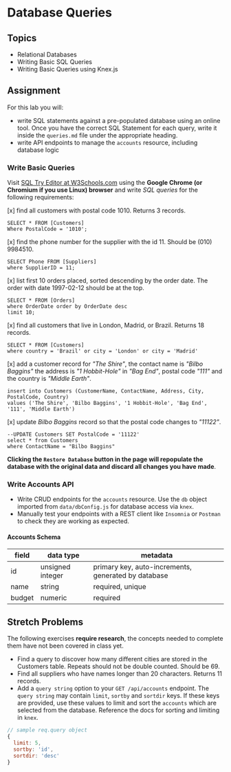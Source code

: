 # Database Queries

## Topics

- Relational Databases
- Writing Basic SQL Queries
- Writing Basic Queries using Knex.js

## Assignment

For this lab you will:

- write SQL statements against a pre-populated database using an online tool. Once you have the correct SQL Statement for each query, write it inside the `queries.md` file under the appropriate heading.
- write API endpoints to manage the `accounts` resource, including database logic

### Write Basic Queries

Visit [SQL Try Editor at W3Schools.com](https://www.w3schools.com/Sql/tryit.asp?filename=trysql_select_top) using the **Google Chrome (or Chromium if you use Linux) browser** and write _SQL queries_ for the following requirements:

[x] find all customers with postal code 1010. Returns 3 records.
```
SELECT * FROM [Customers]
Where PostalCode = '1010';
```

[x] find the phone number for the supplier with the id 11. Should be (010) 9984510.
```
SELECT Phone FROM [Suppliers]
where SupplierID = 11;
```

[x] list first 10 orders placed, sorted descending by the order date. The order with date 1997-02-12 should be at the top.
```
SELECT * FROM [Orders]
where OrderDate order by OrderDate desc
limit 10;
```

[x] find all customers that live in London, Madrid, or Brazil. Returns 18 records.
```
SELECT * FROM [Customers]
where country = 'Brazil' or city = 'London' or city = 'Madrid'
```

[x] add a customer record for _"The Shire"_, the contact name is _"Bilbo Baggins"_ the address is _"1 Hobbit-Hole"_ in _"Bag End"_, postal code _"111"_ and the country is _"Middle Earth"_.
```
insert into Customers (CustomerName, ContactName, Address, City, PostalCode, Country) 
values ('The Shire', 'Bilbo Baggins', '1 Hobbit-Hole', 'Bag End', '111', 'Middle Earth')
```

[x] update _Bilbo Baggins_ record so that the postal code changes to _"11122"_.
```
--UPDATE Customers SET PostalCode = '11122'
select * from Customers
where ContactName = "Bilbo Baggins"
```

**Clicking the `Restore Database` button in the page will repopulate the database with the original data and discard all changes you have made**.

### Write Accounts API

- Write CRUD endpoints for the `accounts` resource. Use the `db` object imported from `data/dbConfig.js` for database access via `knex`.
- Manually test your endpoints with a REST client like `Insomnia` or `Postman` to check they are working as expected.

#### Accounts Schema

| field  | data type        | metadata                                            |
| ------ | ---------------- | --------------------------------------------------- |
| id     | unsigned integer | primary key, auto-increments, generated by database |
| name   | string           | required, unique                                    |
| budget | numeric          | required                                            |

## Stretch Problems

The following exercises **require research**, the concepts needed to complete them have not been covered in class yet.

- Find a query to discover how many different cities are stored in the Customers table. Repeats should not be double counted. Should be 69.
- Find all suppliers who have names longer than 20 characters. Returns 11 records.
- Add a `query string` option to your `GET /api/accounts` endpoint. The `query string` may contain `limit`, `sortby` and `sortdir` keys. If these keys are provided, use these values to limit and sort the `accounts` which are selected from the database. Reference the docs for sorting and limiting in `knex`.

```js
// sample req.query object
{
  limit: 5,
  sortby: 'id',
  sortdir: 'desc'
}
```

